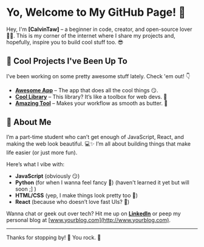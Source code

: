# Yo, Welcome to My GitHub Page! 🎉

Hey, I'm **[CalvinTaw]** – a beginner in code, creator, and open-source lover 👨‍💻. This is my corner of the internet where I share my projects and, hopefully, inspire you to build cool stuff too. 😎

## 🚀 Cool Projects I've Been Up To

I’ve been working on some pretty awesome stuff lately. Check 'em out! 👇

- [**Awesome App**](https://github.com/username/awesome-app) – The app that does all the cool things 😏.
- [**Cool Library**](https://github.com/username/cool-library) – This library? It’s like a toolbox for web devs. 🔧
- [**Amazing Tool**](https://github.com/username/amazing-tool) – Makes your workflow as smooth as butter. 🧈

## 👾 About Me

I’m a part-time student who can’t get enough of JavaScript, React, and making the web look beautiful. 💻✨ I’m all about building things that make life easier (or just more fun).

Here’s what I vibe with:
- **JavaScript** (obviously 😏)
- **Python** (for when I wanna feel fancy 🐍) (haven't learned it yet but will soon ;] )
- **HTML/CSS** (yep, I make things look pretty too 🎨)
- **React** (because who doesn’t love fast UIs? 🚀)

Wanna chat or geek out over tech? Hit me up on [**LinkedIn**](https://www.linkedin.com/in/your-name) or peep my personal blog at [www.yourblog.com](http://www.yourblog.com). 

---

Thanks for stopping by! 🙌 You rock. 🌟
